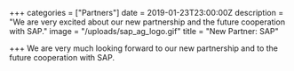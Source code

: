 +++
categories = ["Partners"]
date = 2019-01-23T23:00:00Z
description = "We are very excited about our new partnership and the future cooperation with SAP."
image = "/uploads/sap_ag_logo.gif"
title = "New Partner: SAP"

+++
We are very much looking forward to our new partnership and to the future cooperation with SAP.
